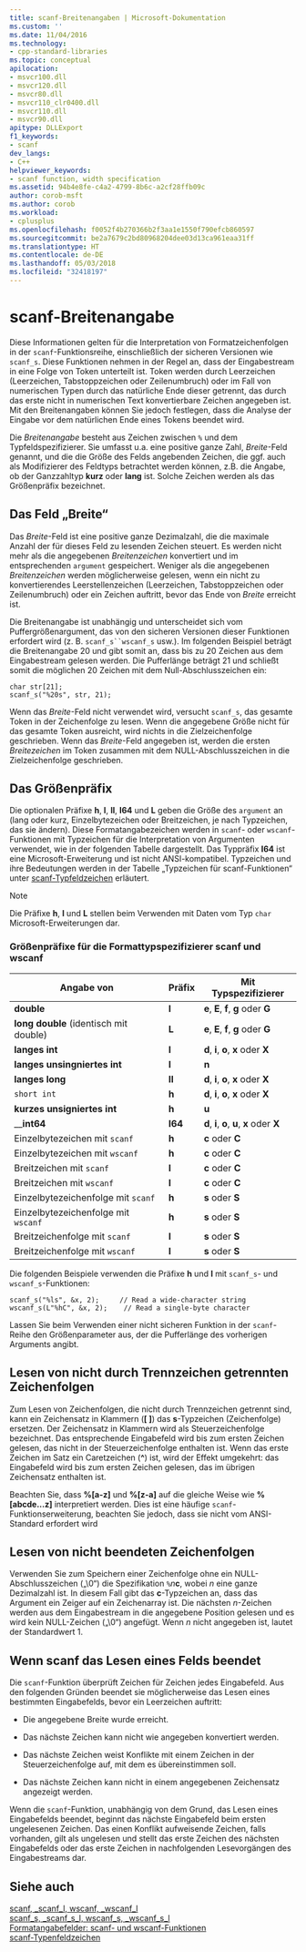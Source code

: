 ```yaml
---
title: scanf-Breitenangaben | Microsoft-Dokumentation
ms.custom: ''
ms.date: 11/04/2016
ms.technology:
- cpp-standard-libraries
ms.topic: conceptual
apilocation:
- msvcr100.dll
- msvcr120.dll
- msvcr80.dll
- msvcr110_clr0400.dll
- msvcr110.dll
- msvcr90.dll
apitype: DLLExport
f1_keywords:
- scanf
dev_langs:
- C++
helpviewer_keywords:
- scanf function, width specification
ms.assetid: 94b4e8fe-c4a2-4799-8b6c-a2cf28ffb09c
author: corob-msft
ms.author: corob
ms.workload:
- cplusplus
ms.openlocfilehash: f0052f4b270366b2f3aa1e1550f790efcb860597
ms.sourcegitcommit: be2a7679c2bd80968204dee03d13ca961eaa31ff
ms.translationtype: HT
ms.contentlocale: de-DE
ms.lasthandoff: 05/03/2018
ms.locfileid: "32418197"
---
```

# <a name="scanf-width-specification"></a>scanf-Breitenangabe
Diese Informationen gelten für die Interpretation von Formatzeichenfolgen in der `scanf`-Funktionsreihe, einschließlich der sicheren Versionen wie `scanf_s`. Diese Funktionen nehmen in der Regel an, dass der Eingabestream in eine Folge von Token unterteilt ist. Token werden durch Leerzeichen (Leerzeichen, Tabstoppzeichen oder Zeilenumbruch) oder im Fall von numerischen Typen durch das natürliche Ende dieser getrennt, das durch das erste nicht in numerischen Text konvertierbare Zeichen angegeben ist. Mit den Breitenangaben können Sie jedoch festlegen, dass die Analyse der Eingabe vor dem natürlichen Ende eines Tokens beendet wird.  
  
 Die *Breitenangabe* besteht aus Zeichen zwischen `%` und dem Typfeldspezifizierer. Sie umfasst u.a. eine positive ganze Zahl, *Breite*-Feld genannt, und die die Größe des Felds angebenden Zeichen, die ggf. auch als Modifizierer des Feldtyps betrachtet werden können, z.B. die Angabe, ob der Ganzzahltyp **kurz** oder **lang** ist. Solche Zeichen werden als das Größenpräfix bezeichnet.  
  
## <a name="the-width-field"></a>Das Feld „Breite“  
 Das *Breite*-Feld ist eine positive ganze Dezimalzahl, die die maximale Anzahl der für dieses Feld zu lesenden Zeichen steuert. Es werden nicht mehr als die angegebenen *Breitenzeichen* konvertiert und im entsprechenden `argument` gespeichert. Weniger als die angegebenen *Breitenzeichen* werden möglicherweise gelesen, wenn ein nicht zu konvertierendes Leerstellenzeichen (Leerzeichen, Tabstoppzeichen oder Zeilenumbruch) oder ein Zeichen auftritt, bevor das Ende von *Breite* erreicht ist.  
  
 Die Breitenangabe ist unabhängig und unterscheidet sich vom Puffergrößenargument, das von den sicheren Versionen dieser Funktionen erfordert wird (z. B. `scanf_s``wscanf_s` usw.). Im folgenden Beispiel beträgt die Breitenangabe 20 und gibt somit an, dass bis zu 20 Zeichen aus dem Eingabestream gelesen werden. Die Pufferlänge beträgt 21 und schließt somit die möglichen 20 Zeichen mit dem Null-Abschlusszeichen ein:  
  
```  
char str[21];  
scanf_s("%20s", str, 21);  
```  
  
 Wenn das *Breite*-Feld nicht verwendet wird, versucht `scanf_s`, das gesamte Token in der Zeichenfolge zu lesen. Wenn die angegebene Größe nicht für das gesamte Token ausreicht, wird nichts in die Zielzeichenfolge geschrieben. Wenn das *Breite*-Feld angegeben ist, werden die ersten *Breitezeichen* im Token zusammen mit dem NULL-Abschlusszeichen in die Zielzeichenfolge geschrieben.  
  
## <a name="the-size-prefix"></a>Das Größenpräfix  
 Die optionalen Präfixe **h**, **l**, **ll**, **I64** und **L** geben die Größe des `argument` an (lang oder kurz, Einzelbytezeichen oder Breitzeichen, je nach Typzeichen, das sie ändern). Diese Formatangabezeichen werden in `scanf`- oder `wscanf`-Funktionen mit Typzeichen für die Interpretation von Argumenten verwendet, wie in der folgenden Tabelle dargestellt. Das Typpräfix **I64** ist eine Microsoft-Erweiterung und ist nicht ANSI-kompatibel. Typzeichen und ihre Bedeutungen werden in der Tabelle „Typzeichen für scanf-Funktionen“ unter [scanf-Typfeldzeichen](../c-runtime-library/scanf-type-field-characters.md) erläutert.  
  
> [!NOTE]
>  Die Präfixe **h**, **l** und **L** stellen beim Verwenden mit Daten vom Typ `char` Microsoft-Erweiterungen dar.  
  
### <a name="size-prefixes-for-scanf-and-wscanf-format-type-specifiers"></a>Größenpräfixe für die Formattypspezifizierer scanf und wscanf  
  
|Angabe von|Präfix|Mit Typspezifizierer|  
|----------------|----------------|-------------------------|  
|**double**|**l**|**e**, **E**, **f**, **g** oder **G**|  
|**long double** (identisch mit double)|**L**|**e**, **E**, **f**, **g** oder **G**|  
|**langes int**|**l**|**d**, **i**, **o**, **x** oder **X**|  
|**langes unsingniertes int**|**l**|**n**|  
|**langes long**|**ll**|**d**, **i**, **o**, **x** oder **X**|  
|`short int`|**h**|**d**, **i**, **o**, **x** oder **X**|  
|**kurzes unsigniertes int**|**h**|**u**|  
|__**int64**|**I64**|**d**, **i**, **o**, **u**, **x** oder **X**|  
|Einzelbytezeichen mit `scanf`|**h**|**c** oder **C**|  
|Einzelbytezeichen mit `wscanf`|**h**|**c** oder **C**|  
|Breitzeichen mit `scanf`|**l**|**c** oder **C**|  
|Breitzeichen mit `wscanf`|**l**|**c** oder **C**|  
|Einzelbytezeichenfolge mit `scanf`|**h**|**s** oder **S**|  
|Einzelbytezeichenfolge mit `wscanf`|**h**|**s** oder **S**|  
|Breitzeichenfolge mit `scanf`|**l**|**s** oder **S**|  
|Breitzeichenfolge mit `wscanf`|**l**|**s** oder **S**|  
  
 Die folgenden Beispiele verwenden die Präfixe **h** und **l** mit `scanf_s`- und `wscanf_s`-Funktionen:  
  
```  
scanf_s("%ls", &x, 2);     // Read a wide-character string  
wscanf_s(L"%hC", &x, 2);    // Read a single-byte character  
```  
  
 Lassen Sie beim Verwenden einer nicht sicheren Funktion in der `scanf`-Reihe den Größenparameter aus, der die Pufferlänge des vorherigen Arguments angibt.  
  
## <a name="reading-undelimited-strings"></a>Lesen von nicht durch Trennzeichen getrennten Zeichenfolgen  
 Zum Lesen von Zeichenfolgen, die nicht durch Trennzeichen getrennt sind, kann ein Zeichensatz in Klammern (**[ ]**) das **s**-Typzeichen (Zeichenfolge) ersetzen. Der Zeichensatz in Klammern wird als Steuerzeichenfolge bezeichnet. Das entsprechende Eingabefeld wird bis zum ersten Zeichen gelesen, das nicht in der Steuerzeichenfolge enthalten ist. Wenn das erste Zeichen im Satz ein Caretzeichen (**^**) ist, wird der Effekt umgekehrt: das Eingabefeld wird bis zum ersten Zeichen gelesen, das im übrigen Zeichensatz enthalten ist.  
  
 Beachten Sie, dass **%[a-z]** und **%[z-a]** auf die gleiche Weise wie **%[abcde...z]** interpretiert werden. Dies ist eine häufige `scanf`-Funktionserweiterung, beachten Sie jedoch, dass sie nicht vom ANSI-Standard erfordert wird  
  
## <a name="reading-unterminated-strings"></a>Lesen von nicht beendeten Zeichenfolgen  
 Verwenden Sie zum Speichern einer Zeichenfolge ohne ein NULL-Abschlusszeichen („\0“) die Spezifikation `%`*n***c**, wobei *n* eine ganze Dezimalzahl ist. In diesem Fall gibt das **c**-Typzeichen an, dass das Argument ein Zeiger auf ein Zeichenarray ist. Die nächsten *n*-Zeichen werden aus dem Eingabestream in die angegebene Position gelesen und es wird kein NULL-Zeichen („\0“) angefügt. Wenn *n* nicht angegeben ist, lautet der Standardwert 1.  
  
## <a name="when-scanf-stops-reading-a-field"></a>Wenn scanf das Lesen eines Felds beendet  
 Die `scanf`-Funktion überprüft Zeichen für Zeichen jedes Eingabefeld. Aus den folgenden Gründen beendet sie möglicherweise das Lesen eines bestimmten Eingabefelds, bevor ein Leerzeichen auftritt:  
  
-   Die angegebene Breite wurde erreicht.  
  
-   Das nächste Zeichen kann nicht wie angegeben konvertiert werden.  
  
-   Das nächste Zeichen weist Konflikte mit einem Zeichen in der Steuerzeichenfolge auf, mit dem es übereinstimmen soll.  
  
-   Das nächste Zeichen kann nicht in einem angegebenen Zeichensatz angezeigt werden.  
  
 Wenn die `scanf`-Funktion, unabhängig von dem Grund, das Lesen eines Eingabefelds beendet, beginnt das nächste Eingabefeld beim ersten ungelesenen Zeichen. Das einen Konflikt aufweisende Zeichen, falls vorhanden, gilt als ungelesen und stellt das erste Zeichen des nächsten Eingabefelds oder das erste Zeichen in nachfolgenden Lesevorgängen des Eingabestreams dar.  
  
## <a name="see-also"></a>Siehe auch  
 [scanf, _scanf_l, wscanf, _wscanf_l](../c-runtime-library/reference/scanf-scanf-l-wscanf-wscanf-l.md)   
 [scanf_s, _scanf_s_l, wscanf_s, _wscanf_s_l](../c-runtime-library/reference/scanf-s-scanf-s-l-wscanf-s-wscanf-s-l.md)   
 [Formatangabefelder: scanf- und wscanf-Funktionen](../c-runtime-library/format-specification-fields-scanf-and-wscanf-functions.md)   
 [scanf-Typenfeldzeichen](../c-runtime-library/scanf-type-field-characters.md)